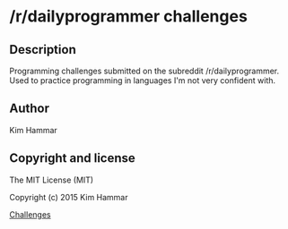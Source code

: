 # /r/dailyprogrammer challenges

## Description

Programming challenges submitted on the subreddit /r/dailyprogrammer. Used to practice programming in languages I'm not very confident with.

## Author

Kim Hammar

## Copyright and license

The MIT License (MIT)

Copyright (c) 2015 Kim Hammar

[Challenges](https://www.reddit.com/r/dailyprogrammer/wiki/challenges)


